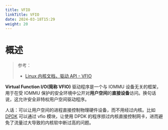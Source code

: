 ```yaml
---
title: VFIO
linkTitle: VFIO
date: 2024-03-18T15:29
weight: 20
---
```


# 概述

> 参考：
>
> - [Linux 内核文档，驱动 API - VFIO](https://docs.kernel.org/driver-api/vfio.html)

**Virtual Function I/O(简称 VFIO)** 驱动程序是一个与 IOMMU 设备无关的框架，用于在受 IOMMU 保护的安全环境中公开对**用户空间**的**直接设备**访问。换句话说，这允许安全非特权用户空间驱动程序。

人话：可以让用户空间的进程直接控制物理硬件设备，而不用经过内核。比如 [DPDK](/docs/4.数据通信/DPDK.md) 可以通过 vfio 模块，让使用 DPDK 的程序掠过内核直接控制网卡，进而避免了流量过大导致的内核软中断过高的问题。
